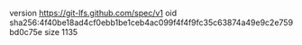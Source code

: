 version https://git-lfs.github.com/spec/v1
oid sha256:4f40be18ad4cf0ebb1be1ceb4ac099f4f4f9fc35c63874a49e9c2e759bd0c75e
size 1135
